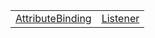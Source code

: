 |                                                                                                                     |                                                                                                     |
| ------------------------------------------------------------------------------------------------------------------- | --------------------------------------------------------------------------------------------------- |
| [AttributeBinding](https://hamedfathi.gitbook.io/aurelia-2-doc-api/runtime-html/binding/interface/attributebinding) | [Listener](https://hamedfathi.gitbook.io/aurelia-2-doc-api/runtime-html/binding/interface/listener) |